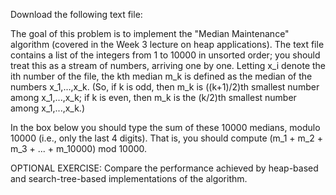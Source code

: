 Download the following text file:

The goal of this problem is to implement the "Median Maintenance" algorithm (covered in the Week 3 lecture on heap applications).  The text file contains a list of the integers from 1 to 10000 in unsorted order; you should treat this as a stream of numbers, arriving one by one.  Letting x_i denote the ith number of the file, the kth median m_k is defined as the median of the numbers x_1,...,x_k.  (So, if k is odd, then m_k is ((k+1)/2)th smallest number among x_1,...,x_k; if k is even, then m_k is the (k/2)th smallest number among x_1,...,x_k.)

In the box below you should type the sum of these 10000 medians, modulo 10000 (i.e., only the last 4 digits).  That is, you should compute (m_1 + m_2 + m_3 + ... + m_10000) mod 10000.

OPTIONAL EXERCISE: Compare the performance achieved by heap-based and search-tree-based implementations of the algorithm.
